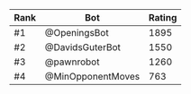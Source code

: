 Rank|Bot|Rating
---|---|---
#1|@OpeningsBot|1895
#2|@DavidsGuterBot|1550
#3|@pawnrobot|1260
#4|@MinOpponentMoves|763
